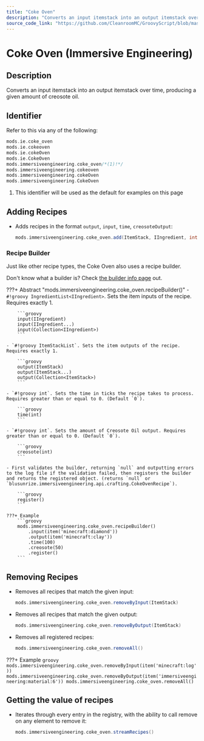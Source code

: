 ```yaml
---
title: "Coke Oven"
description: "Converts an input itemstack into an output itemstack over time, producing a given amount of creosote oil."
source_code_link: "https://github.com/CleanroomMC/GroovyScript/blob/master/src/main/java/com/cleanroommc/groovyscript/compat/mods/immersiveengineering/CokeOven.java"
---
```


# Coke Oven (Immersive Engineering)

## Description

Converts an input itemstack into an output itemstack over time, producing a given amount of creosote oil.

## Identifier

Refer to this via any of the following:

```groovy hl_lines="5"
mods.ie.coke_oven
mods.ie.cokeoven
mods.ie.cokeOven
mods.ie.CokeOven
mods.immersiveengineering.coke_oven/*(1)!*/
mods.immersiveengineering.cokeoven
mods.immersiveengineering.cokeOven
mods.immersiveengineering.CokeOven
```

1. This identifier will be used as the default for examples on this page

## Adding Recipes

- Adds recipes in the format `output`, `input`, `time`, `creosoteOutput`:

    ```groovy
    mods.immersiveengineering.coke_oven.add(ItemStack, IIngredient, int, int)
    ```


### Recipe Builder

Just like other recipe types, the Coke Oven also uses a recipe builder.

Don't know what a builder is? Check [the builder info page](../../../groovy/builder.md) out.

???+ Abstract "mods.immersiveengineering.coke_oven.recipeBuilder()"
    - `#!groovy IngredientList<IIngredient>`. Sets the item inputs of the recipe. Requires exactly 1.

        ```groovy
        input(IIngredient)
        input(IIngredient...)
        input(Collection<IIngredient>)
        ```

    - `#!groovy ItemStackList`. Sets the item outputs of the recipe. Requires exactly 1.

        ```groovy
        output(ItemStack)
        output(ItemStack...)
        output(Collection<ItemStack>)
        ```

    - `#!groovy int`. Sets the time in ticks the recipe takes to process. Requires greater than or equal to 0. (Default `0`).

        ```groovy
        time(int)
        ```

    - `#!groovy int`. Sets the amount of Creosote Oil output. Requires greater than or equal to 0. (Default `0`).

        ```groovy
        creosote(int)
        ```

    - First validates the builder, returning `null` and outputting errors to the log file if the validation failed, then registers the builder and returns the registered object. (returns `null` or `blusunrize.immersiveengineering.api.crafting.CokeOvenRecipe`).

        ```groovy
        register()
        ```

    ???+ Example
        ```groovy
        mods.immersiveengineering.coke_oven.recipeBuilder()
            .input(item('minecraft:diamond'))
            .output(item('minecraft:clay'))
            .time(100)
            .creosote(50)
            .register()
        ```



## Removing Recipes

- Removes all recipes that match the given input:

    ```groovy
    mods.immersiveengineering.coke_oven.removeByInput(ItemStack)
    ```

- Removes all recipes that match the given output:

    ```groovy
    mods.immersiveengineering.coke_oven.removeByOutput(ItemStack)
    ```

- Removes all registered recipes:

    ```groovy
    mods.immersiveengineering.coke_oven.removeAll()
    ```

???+ Example
    ```groovy
    mods.immersiveengineering.coke_oven.removeByInput(item('minecraft:log'))
    mods.immersiveengineering.coke_oven.removeByOutput(item('immersiveengineering:material:6'))
    mods.immersiveengineering.coke_oven.removeAll()
    ```

## Getting the value of recipes

- Iterates through every entry in the registry, with the ability to call remove on any element to remove it:

    ```groovy
    mods.immersiveengineering.coke_oven.streamRecipes()
    ```
